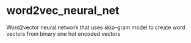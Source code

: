# word2vec_neural_net
Word2vector neural network that uses skip-gram model to create word vectors from binary one hot encoded vectors
